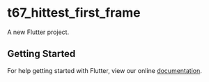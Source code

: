 # t67_hittest_first_frame

A new Flutter project.

## Getting Started

For help getting started with Flutter, view our online
[documentation](http://flutter.io/).
